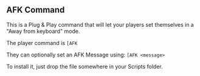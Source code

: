 ## AFK Command

This is a Plug &amp; Play command that will let your players set themselves in a "Away from keyboard" mode.

The player command is `[AFK`

They can optionally set an AFK Message using: `[AFK <message>`

To install it, just drop the file somewhere in your Scripts folder.